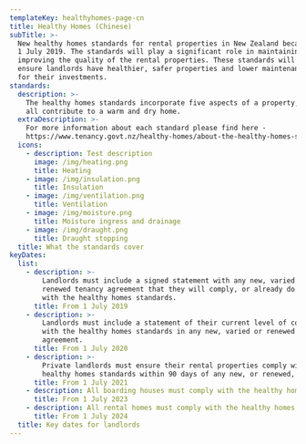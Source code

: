 ```yaml
---
templateKey: healthyhomes-page-cn
title: Healthy Homes (Chinese)
subTitle: >-
  New healthy homes standards for rental properties in New Zealand became law on
  1 July 2019. The standards will play a significant role in maintaining and
  improving the quality of the rental properties. These standards will help
  ensure landlords have healthier, safer properties and lower maintenance costs
  for their investments.
standards:
  description: >-
    The healthy homes standards incorporate five aspects of a property, which
    all contribute to a warm and dry home.
  extraDescription: >-
    For more information about each standard please find here -
    https://www.tenancy.govt.nz/healthy-homes/about-the-healthy-homes-standards/
  icons:
    - description: Test description
      image: /img/heating.png
      title: Heating
    - image: /img/insulation.png
      title: Insulation
    - image: /img/ventilation.png
      title: Ventilation
    - image: /img/moisture.png
      title: Moisture ingress and drainage
    - image: /img/draught.png
      title: Draught stopping
  title: What the standards cover
keyDates:
  list:
    - description: >-
        Landlords must include a signed statement with any new, varied or
        renewed tenancy agreement that they will comply, or already do comply,
        with the healthy homes standards.
      title: From 1 July 2019
    - description: >-
        Landlords must include a statement of their current level of compliance
        with the healthy homes standards in any new, varied or renewed tenancy
        agreement.
      title: From 1 July 2020
    - description: >-
        Private landlords must ensure their rental properties comply with the
        healthy homes standards within 90 days of any new, or renewed, tenancy.
      title: From 1 July 2021
    - description: All boarding houses must comply with the healthy homes standards.
      title: From 1 July 2023
    - description: All rental homes must comply with the healthy homes standards.
      title: From 1 July 2024
  title: Key dates for landlords
---
```


